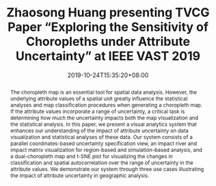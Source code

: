 ﻿---
# Documentation: https://sourcethemes.com/academic/docs/managing-content/

title: "Zhaosong Huang presenting TVCG Paper “Exploring the Sensitivity of Choropleths under Attribute Uncertainty” at IEEE VAST 2019"
event: IEEE VIS 2019
event_url:
location: Vancouver, Canada
summary: "TVCG Paper: Exploring the Sensitivity of Choropleths under Attribute Uncertainty."
abstract: "The choropleth map is an essential tool for spatial data analysis. However, the underlying attribute values of a spatial unit greatly influence the statistical analyses and map classification procedures when generating a choropleth map. If the attribute values incorporate a range of uncertainty, a critical task is determining how much the uncertainty impacts both the map visualization and the statistical analysis. In this paper, we present a visual analytics system that enhances our understanding of the impact of attribute uncertainty on data visualization and statistical analyses of these data. Our system consists of a parallel coordinates-based uncertainty specification view, an impact river and impact matrix visualization for region-based and simulation-based analysis, and a dual-choropleth map and t-SNE plot for visualizing the changes in classification and spatial autocorrelation over the range of uncertainty in the attribute values. We demonstrate our system through three use cases illustrating the impact of attribute uncertainty in geographic analysis."

# Talk start and end times.
#   End time can optionally be hidden by prefixing the line with `#`.
date: 2019-10-24T15:35:20+08:00
date_end: 2019-10-24T15:50:20+08:00
all_day: false

# Schedule page publish date (NOT talk date).
publishDate: 2019-10-01T20:05:20+08:00

authors: ["zhaosonghuang"]
tags: ["VIS2019"]

# Is this a featured talk? (true/false)
featured: false

# Featured image
# To use, add an image named `featured.jpg/png` to your page's folder.
# Focal points: Smart, Center, TopLeft, Top, TopRight, Left, Right, BottomLeft, Bottom, BottomRight.
image:
  caption: ""
  focal_point: ""
  preview_only: false

# Custom links (optional).
#   Uncomment and edit lines below to show custom links.
# links:
# - name: Follow
#   url: https://twitter.com
#   icon_pack: fab
#   icon: twitter

# Optional filename of your slides within your talk's folder or a URL.
url_slides:
  - http://www.cad.zju.edu.cn/home/vagblog/slides/201911/Exploring%20the%20Sensitivity%20of%20Choropleths%20under%20Attribute%20Uncertainty.pdf
url_code:
  - https://github.com/VADERASU/Choropleths-Attribute-Uncertainty
url_pdf:
  - http://www.cad.zju.edu.cn/home/vagblog/VAG_Work/GeoUncertainty20181206.pdf
url_video:
  - http://www.cad.zju.edu.cn/home/vagblog/VAG_Work/201812051080v2.mp4

# Markdown Slides (optional).
#   Associate this talk with Markdown slides.
#   Simply enter your slide deck's filename without extension.
#   E.g. `slides = "example-slides"` references `content/slides/example-slides.md`.
#   Otherwise, set `slides = ""`.
slides: ""

# Projects (optional).
#   Associate this post with one or more of your projects.
#   Simply enter your project's folder or file name without extension.
#   E.g. `projects = ["internal-project"]` references `content/project/deep-learning/index.md`.
#   Otherwise, set `projects = []`.
projects: []
---
